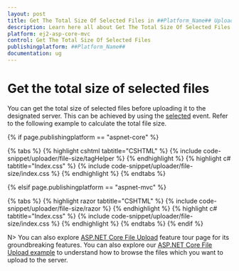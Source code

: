 ```yaml
---
layout: post
title: Get The Total Size Of Selected Files in ##Platform_Name## Uploader Component
description: Learn here all about Get The Total Size Of Selected Files in Syncfusion ##Platform_Name## Uploader component of Syncfusion Essential JS 2 and more.
platform: ej2-asp-core-mvc
control: Get The Total Size Of Selected Files
publishingplatform: ##Platform_Name##
documentation: ug
---
```



# Get the total size of selected files

You can get the total size of selected files before uploading it to the designated server. This can be achieved by using the [selected](https://help.syncfusion.com/cr/aspnetcore-js2/Syncfusion.EJ2.Inputs.Uploader.html#Syncfusion_EJ2_Inputs_Uploader_Selected) event. Refer to the following example to calculate the total file size.

{% if page.publishingplatform == "aspnet-core" %}

{% tabs %}
{% highlight cshtml tabtitle="CSHTML" %}
{% include code-snippet/uploader/file-size/tagHelper %}
{% endhighlight %}
{% highlight c# tabtitle="Index.css" %}
{% include code-snippet/uploader/file-size/index.css %}
{% endhighlight %}
{% endtabs %}

{% elsif page.publishingplatform == "aspnet-mvc" %}

{% tabs %}
{% highlight razor tabtitle="CSHTML" %}
{% include code-snippet/uploader/file-size/razor %}
{% endhighlight %}
{% highlight c# tabtitle="Index.css" %}
{% include code-snippet/uploader/file-size/index.css %}
{% endhighlight %}
{% endtabs %}
{% endif %}



N> You can also explore [ASP.NET Core File Upload](https://www.syncfusion.com/aspnet-core-ui-controls/file-upload) feature tour page for its groundbreaking features. You can also explore our [ASP.NET Core File Upload example](https://ej2.syncfusion.com/aspnetcore/Uploader/DefaultFunctionalities#/material) to understand how to browse the files which you want to upload to the server.